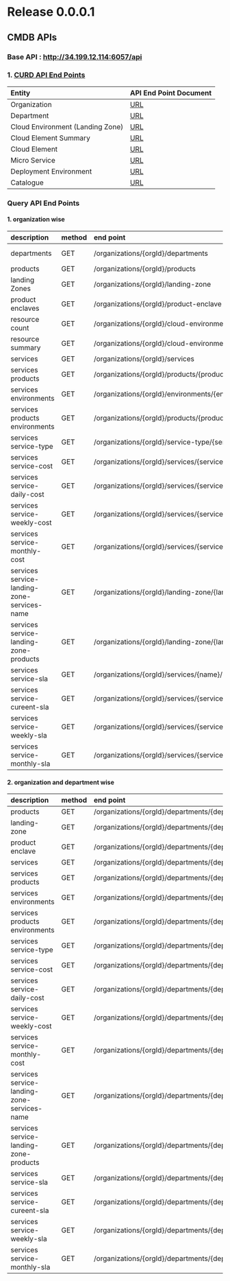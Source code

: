# Release 0.0.0.1
## CMDB APIs 
### Base API : http://34.199.12.114:6057/api
### 1. [CURD API End Points](./md-files/cmd-curd-apis.md)
| Entity | API End Point Document | 
|:---|:---|
|Organization | [URL](https://github.com/AppkubeCloud/appkube-architectures/blob/main/md-files/cmd-curd-apis.md#organization) |
|Department | [URL](https://github.com/AppkubeCloud/appkube-architectures/blob/main/md-files/cmd-curd-apis.md#department) |
|Cloud Environment (Landing Zone) | [URL](https://github.com/AppkubeCloud/appkube-architectures/blob/main/md-files/cmd-curd-apis.md#cloud-environment) |
|Cloud Element Summary | [URL](https://github.com/AppkubeCloud/appkube-architectures/blob/main/md-files/cmd-curd-apis.md#cloud-element-summary) |
|Cloud Element | [URL](https://github.com/AppkubeCloud/appkube-architectures/blob/main/md-files/cmd-curd-apis.md#cloud-element) |
|Micro Service | [URL](https://github.com/AppkubeCloud/appkube-architectures/blob/main/md-files/cmd-curd-apis.md#micro-service) |
|Deployment Environment | [URL](https://github.com/AppkubeCloud/appkube-architectures/blob/main/md-files/cmd-curd-apis.md#deployment-environment) |
|Catalogue | [URL](https://github.com/AppkubeCloud/appkube-architectures/blob/main/md-files/cmd-curd-apis.md#catalogue) |

### Query API End Points
#### **1. organization wise**

| description | method | end point | Request | Response | 
|:---|:---|:---|:---|:---|
|departments|GET | /organizations/{orgId}/departments | | [Response JSON](./jsons/Department/all.json)|
|products|GET | /organizations/{orgId}/products | | |
|landing Zones |GET | /organizations/{orgId}/landing-zone | | |
|product enclaves|GET | /organizations/{orgId}/product-enclave | | |
|resource count|GET | /organizations/{orgId}/cloud-environments/count | | |
|resource summary|GET | /organizations/{orgId}/cloud-environments/summary | | |
|services |GET | /organizations/{orgId}/services | | |
|services products |GET | /organizations/{orgId}/products/{product}/services | | |
|services environments |GET | /organizations/{orgId}/environments/{env}/services | | |
|services products environments |GET | /organizations/{orgId}/products/{product}/environments/{env}/services | | |
|services service-type |GET | /organizations/{orgId}/service-type/{serviceType}/services | | |
|services service-cost |GET | /organizations/{orgId}/services/{serviceName}/service-cost | | |
|services service-daily-cost |GET | /organizations/{orgId}/services/{serviceName}/service-cost/daily | | |
|services service-weekly-cost |GET | /organizations/{orgId}/services/{serviceName}/service-cost/weekly | | |
|services service-monthly-cost |GET | /organizations/{orgId}/services/{serviceName}/service-cost/monthly | | |
|services service-landing-zone-services-name |GET | /organizations/{orgId}/landing-zone/{landingZone}/services | | |
|services service-landing-zone-products |GET | /organizations/{orgId}/landing-zone/{landingZone}/products | | |
|services service-sla |GET | /organizations/{orgId}/services/{name}/service-sla | | |
|services service-cureent-sla |GET | /organizations/{orgId}/services/{serviceName}/service/cureent-sla | | |
|services service-weekly-sla |GET | /organizations/{orgId}/services/{serviceName}/service/weekly-sla | | |
|services service-monthly-sla |GET | /organizations/{orgId}/services/{serviceName}/service/monthly-sla | | |
#### **2. organization and department wise**
| description | method | end point | Request | Response | 
|:---|:---|:---|:---|:---|
|products|GET | /organizations/{orgId}/departments/{depId}/products | | |
|landing-zone |GET | /organizations/{orgId}/departments/{depId}/landing-zone | | | 
|product enclave |GET | /organizations/{orgId}/departments/{depId}/product-enclave | | |
|services |GET | /organizations/{orgId}/departments/{depId}/services | | |
|services products |GET | /organizations/{orgId}/departments/{depId}/products/{product}/services | | |
|services environments |GET | /organizations/{orgId}/departments/{depId}/environments/{env}/services | | |
|services products environments |GET | /organizations/{orgId}/departments/{depId}/products/{product}/environments/{env}/services | | |
|services service-type |GET | /organizations/{orgId}/departments/{depId}/service-type/{serviceType}/services | | |
|services service-cost |GET | /organizations/{orgId}/departments/{depId}/services/{serviceName}/service-cost | | |
|services service-daily-cost |GET | /organizations/{orgId}/departments/{depId}/services/{serviceName}/service-cost/daily | | |
|services service-weekly-cost |GET | /organizations/{orgId}/departments/{depId}/services/{serviceName}/service-cost/weekly | | |
|services service-monthly-cost |GET | /organizations/{orgId}/departments/{depId}/services/{serviceName}/service-cost/monthly | | |
|services service-landing-zone-services-name |GET | /organizations/{orgId}/departments/{depId}/landing-zone/{landingZone}/services | | |
|services service-landing-zone-products |GET | /organizations/{orgId}/departments/{depId}/landing-zone/{landingZone}/products | | |
|services service-sla |GET | /organizations/{orgId}/departments/{depId}/services/{name}/service-sla | | |
|services service-cureent-sla |GET | /organizations/{orgId}/departments/{depId}/services/{serviceName}/service/cureent-sla | | |
|services service-weekly-sla |GET | /organizations/{orgId}/departments/{depId}/services/{serviceName}/service/weekly-sla | | |
|services service-monthly-sla |GET | /organizations/{orgId}/departments/{depId}/services/{serviceName}/service/monthly-sla | | |